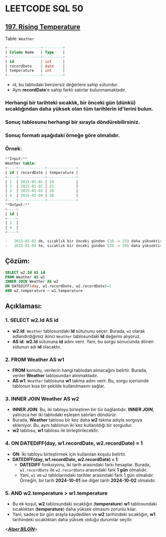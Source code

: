 # LEETCODE SQL 50

## [197. Rising Temperature](https://leetcode.com/problems/rising-temperature/)

Table: `Weather`

```sql
+---------------+---------+
| Column Name   | Type    |
+---------------+---------+
| id            | int     |
| recordDate    | date    |
| temperature   | int     |
+---------------+---------+
```

- id, bu tablodaki benzersiz değerlere sahip sütundur.
- Aynı **recordDate**'e sahip farklı satırlar bulunmamaktadır.

### Herhangi bir tarihteki sıcaklık, bir önceki gün (dünkü) sıcaklığından daha yüksek olan tüm tarihlerin **id**'lerini bulun.

### Sonuç tablosunu herhangi bir sırayla döndürebilirsiniz.

### Sonuç formatı aşağıdaki örneğe göre olmalıdır.

### Örnek:

```sql
**Input:**
Weather table:
+----+------------+-------------+
| id | recordDate | temperature |
+----+------------+-------------+
| 1  | 2015-01-01 | 10          |
| 2  | 2015-01-02 | 25          |
| 3  | 2015-01-03 | 20          |
| 4  | 2015-01-04 | 30          |
+----+------------+-------------+
**Output:**
+----+
| id |
+----+
| 2  |
| 4  |
+----+

-   2015-01-02 de, sıcaklık bir önceki günden (10 -> 25) daha yüksektir.
-   2015-01-04 te, sıcaklık bir önceki günden (20 -> 30) daha yüksektir.
```

## Çözüm:

```sql
SELECT w2.Id AS id
FROM Weather AS w1
INNER JOIN Weather AS w2
ON DATEDIFF(day, w1.recordDate, w2.recordDate)=1
AND w2.temperature > w1.temperature
```

## **Açıklaması:**

### 1. **SELECT w2.Id AS id**

- **w2.Id**: `Weather` tablosundaki **Id** sütununu seçer. Burada, `w2` olarak adlandırdığımız ikinci `Weather` tablosundaki **Id** değerini alıyoruz.
- **AS id**: **w2.Id** sütununa **id** adını verir. Yani, bu sorgu sonucunda dönen sütunun adı **id** olacaktır.

### 2. **FROM Weather AS w1**

- **FROM** komutu, verilerin hangi tablodan alınacağını belirtir. Burada, veriler **Weather** tablosundan alınmaktadır.
- **AS w1**: `Weather` tablosuna **w1** takma adını verir. Bu, sorgu içerisinde tablonun kısa bir şekilde kullanılmasını sağlar.

### 3. **INNER JOIN Weather AS w2**

- **INNER JOIN**: Bu, iki tabloyu birleştiren bir tür bağlantıdır. **INNER JOIN**, yalnızca her iki tablodaki eşleşen satırları döndürür.
- Burada, **Weather** tablosu bir kez daha **w2** takma adıyla sorguya ekleniyor. Bu, aynı tablonun iki kez kullanıldığı bir sorgudur.
- **w2** tablosu, **w1** tablosu ile birleştirilecektir.

### 4. **ON DATEDIFF(day, w1.recordDate, w2.recordDate) = 1**

- **ON**: İki tabloyu birleştirmek için kullanılan koşulu belirtir.
- **DATEDIFF(day, w1.recordDate, w2.recordDate) = 1**:
  - **DATEDIFF** fonksiyonu, iki tarih arasındaki farkı hesaplar. Burada, `w1.recordDate` ile `w2.recordDate` arasındaki fark **1 gün** olmalıdır.
  - Yani, `w1` ve `w2` tablolarındaki tarihler arasındaki fark 1 gün olmalıdır. Örneğin, bir tarih **2024-10-01** ise diğer tarih **2024-10-02** olmalıdır.

### 5. **AND w2.temperature > w1.temperature**

- Bu ek koşul, **w2** tablosundaki sıcaklığın (**temperature**) **w1** tablosundaki sıcaklıktan (**temperature**) daha yüksek olmasını zorunlu kılar.
- Yani, sadece bir gün arayla kaydedilen ve **w2** tarihindeki sıcaklığın, **w1** tarihindeki sıcaklıktan daha yüksek olduğu durumlar seçilir.
  &nbsp;

<**_[Alper BİLGİN](https://github.com/DREAXS)_**>
